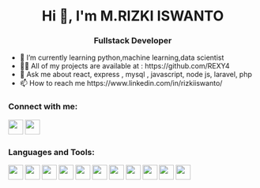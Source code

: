 <!DOCTYPE html>
<html lang="en">
<head>
    <meta charset="UTF-8">
    <meta http-equiv="X-UA-Compatible" content="IE=edge">
    <meta name="viewport" content="width=device-width, initial-scale=1.0">
    
</head>
<body>
<h1 align="center">Hi 👋, I'm M.RIZKI ISWANTO</h1>
<h3 align="center">Fullstack Developer</h3>
<ul>
    <li>
        🌱 I’m currently learning python,machine learning,data scientist
    </li>
    <li>
        👨‍💻 All of my projects are available at : https://github.com/REXY4
    </li>
    <li>
        💬 Ask me about react, express , mysql , javascript, node js, laravel, php
    </li>
    <li>
        📫 How to reach me https://www.linkedin.com/in/rizkiiswanto/
    </li>
    
</ul>

<div>
    <h3>Connect with me:</h3>
</div>
<div>
    <a href="https://www.linkedin.com/in/rizkiiswanto/"><img src="https://i.postimg.cc/768YHkqJ/LI-In-Bug.png" width="30"/></a>
    <a href="https://twitter.com/MRIZKIISWANTO2"><img src="https://img.icons8.com/color/48/000000/twitter--v1.png" width="30"/></a>
</div>
<div>
    <h3>Languages and Tools:</h3>
</div>
<div>
    <img src="https://img.icons8.com/cute-clipart/64/000000/react-native.png" width="30"/> <img src="https://img.icons8.com/color/48/000000/redux.png" width="30"/> <img src="https://img.icons8.com/fluency/48/000000/laravel.png" width="30"/> <img src="https://img.icons8.com/fluency/48/000000/node-js.png" width="30"/> <img src="https://img.icons8.com/color/48/000000/javascript--v2.png" width="30"/> <img src="https://img.icons8.com/external-flaticons-lineal-color-flat-icons/64/000000/external-php-document-computer-science-flaticons-lineal-color-flat-icons.png" width="30"/> <img src="https://img.icons8.com/color/48/000000/mysql-logo.png" width="30"/> <img src="https://img.icons8.com/color/48/000000/mongodb.png" width="30"/> <img src="https://img.icons8.com/color/48/000000/docker.png" width="30"/> <img src="https://img.icons8.com/color/48/000000/amazon-web-services.png" width="30"/> <img src="https://img.icons8.com/color/48/000000/linux--v1.png" width="30"/>
</div>
</body>
</html>
